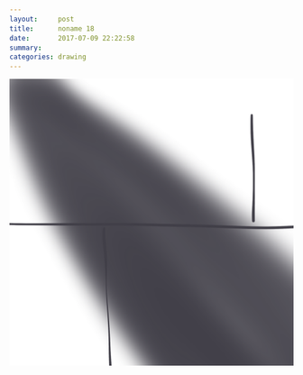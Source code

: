 ```yaml
---
layout:     post
title:      noname 18
date:       2017-07-09 22:22:58
summary:    
categories: drawing
---
```

![noname 18](/images/diary/noname-18.png ".")

